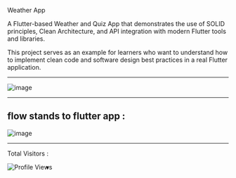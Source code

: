 Weather App

A Flutter-based Weather and Quiz App that demonstrates the use of SOLID principles, Clean Architecture, and API integration with modern Flutter tools and libraries.

This project serves as an example for learners who want to understand how to implement clean code and software design best practices in a real Flutter application.

---

![image](https://github.com/user-attachments/assets/c070bdf4-d7db-4bb3-96e4-c9235406b4ce)


---
flow stands to flutter app : 
---

![image](https://github.com/user-attachments/assets/74b861fc-7862-43f7-b3f2-449385db7a46)


---


Total Visitors : 


<img align="left" src="https://profile-counter.glitch.me/solid_principle_with_api/count.svg" alt="Profile Views">




-

